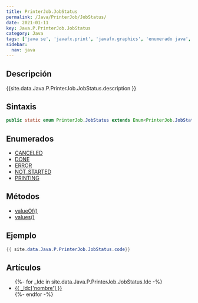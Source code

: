 ```yaml
---
title: PrinterJob.JobStatus
permalink: /Java/PrinterJob/JobStatus/
date: 2021-01-11
key: Java.P.PrinterJob.JobStatus
category: Java
tags: ['java se', 'javafx.print', 'javafx.graphics', 'enumerado java', 'JavaFX 8.0']
sidebar: 
  nav: java
---
```


## Descripción
{{site.data.Java.P.PrinterJob.JobStatus.description }}

## Sintaxis
~~~java
public static enum PrinterJob.JobStatus extends Enum<PrinterJob.JobStatus>
~~~

## Enumerados
* [CANCELED](/Java/PrinterJob/JobStatus/CANCELED)
* [DONE](/Java/PrinterJob/JobStatus/DONE)
* [ERROR](/Java/PrinterJob/JobStatus/ERROR)
* [NOT_STARTED](/Java/PrinterJob/JobStatus/NOT_STARTED)
* [PRINTING](/Java/PrinterJob/JobStatus/PRINTING)

## Métodos
* [valueOf()](/Java/PrinterJob/JobStatus/valueOf)
* [values()](/Java/PrinterJob/JobStatus/values)

## Ejemplo
~~~java
{{ site.data.Java.P.PrinterJob.JobStatus.code}}
~~~

## Artículos
<ul>
{%- for _ldc in site.data.Java.P.PrinterJob.JobStatus.ldc -%}
   <li>
       <a href="{{_ldc['url'] }}">{{ _ldc['nombre'] }}</a>
   </li>
{%- endfor -%}
</ul>
